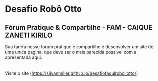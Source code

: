 # Desafio Robô Otto
## Fórum Pratique &amp; Compartilhe - FAM - CAIQUE ZANETI KIRILO<br> 
Sua tarefa nesse forum pratique e compartilhe é desenvolver um site de uma unica pagina, que deve ser o mais parecida possivel com a apresentada aqui.<br><br><br>
Visite o site (https://silvanmiller.github.io/desafiofaculrobo_otto/)
